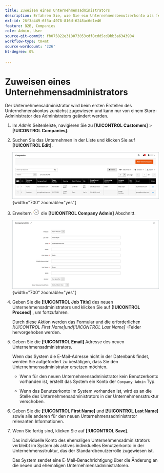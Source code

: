 ```yaml
---
title: Zuweisen eines Unternehmensadministrators
description: Erfahren Sie, wie Sie ein Unternehmensbenutzerkonto als festgelegten Unternehmensadministrator für das Unternehmenskonto zuweisen.
exl-id: 26f3a449-6f3a-4078-816d-6248ac6d1e46
feature: B2B, Companies
role: Admin, User
source-git-commit: fb075822e318073053cdf8cdd5cd9bb3a6343904
workflow-type: tm+mt
source-wordcount: '226'
ht-degree: 0%

---
```


# Zuweisen eines Unternehmensadministrators

Der Unternehmensadministrator wird beim ersten Erstellen des Unternehmenskontos zunächst zugewiesen und kann nur von einem Store-Administrator des Administrators geändert werden.

1. Im _Admin_ Seitenleiste, navigieren Sie zu **[!UICONTROL Customers]** > **[!UICONTROL Companies]**.

1. Suchen Sie das Unternehmen in der Liste und klicken Sie auf **[!UICONTROL Edit]**.

   ![Unternehmen](./assets/companies-grid.png){width="700" zoomable="yes"}

1. Erweitern ![Erweiterungsauswahl](../assets/icon-display-expand.png) die **[!UICONTROL Company Admin]** Abschnitt.

   ![Unternehmensadministrator](./assets/company-create-company-admin.png){width="700" zoomable="yes"}

1. Geben Sie die **[!UICONTROL Job Title]** des neuen Unternehmensadministrators und klicken Sie auf **[!UICONTROL Proceed]** , um fortzufahren.

   Durch diese Aktion werden das Formular und die erforderlichen _[!UICONTROL First Name]_und_[!UICONTROL Last Name]_ -Felder hervorgehoben werden.

1. Geben Sie die **[!UICONTROL Email]** Adresse des neuen Unternehmensadministrators.

   Wenn das System die E-Mail-Adresse nicht in der Datenbank findet, werden Sie aufgefordert zu bestätigen, dass Sie den Unternehmensadministrator ersetzen möchten.

   - Wenn für den neuen Unternehmensadministrator kein Benutzerkonto vorhanden ist, erstellt das System ein Konto der `Company Admin` Typ.

   - Wenn das Benutzerkonto im System vorhanden ist, wird es an die Stelle des Unternehmensadministrators in der Unternehmensstruktur verschoben.

1. Geben Sie die **[!UICONTROL First Name]** und **[!UICONTROL Last Name]** sowie alle anderen für den neuen Unternehmensadministrator relevanten Informationen.

1. Wenn Sie fertig sind, klicken Sie auf **[!UICONTROL Save]**.

   Das individuelle Konto des ehemaligen Unternehmensadministrators verbleibt im System als aktives individuelles Benutzerkonto in der Unternehmensstruktur, das der Standardbenutzerrolle zugewiesen ist.

   Das System sendet eine E-Mail-Benachrichtigung über die Änderung an die neuen und ehemaligen Unternehmensadministratoren.

